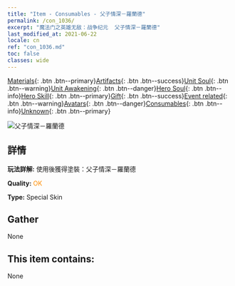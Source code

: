 ```yaml
---
title: "Item - Consumables - 父子情深－羅蘭德"
permalink: /con_1036/
excerpt: "魔法门之英雄无敌：战争纪元  父子情深－羅蘭德"
last_modified_at: 2021-06-22
locale: cn
ref: "con_1036.md"
toc: false
classes: wide
---
```

 [Materials](/ItemsCN/){: .btn .btn--primary}[Artifacts](/ItemsCN/Artifacts/){: .btn .btn--success}[Unit Soul](/ItemsCN/UnitSoul/){: .btn .btn--warning}[Unit Awakening](/ItemsCN/UnitAwakening/){: .btn .btn--danger}[Hero Soul](/ItemsCN/HeroSoul/){: .btn .btn--info}[Hero Skill](/ItemsCN/HeroSkill/){: .btn .btn--primary}[Gift](/ItemsCN/Gift/){: .btn .btn--success}[Event related](/ItemsCN/Events/){: .btn .btn--warning}[Avatars](/ItemsCN/Avatars/){: .btn .btn--danger}[Consumables](/ItemsCN/Consumables/){: .btn .btn--info}[Unknown](/ItemsCN/Unknown/){: .btn .btn--primary}

 ![父子情深－羅蘭德](/images/h/h_Roland9.jpg)

## 詳情
 **玩法詳解:** 使用後獲得塗裝：父子情深－羅蘭德

 **Quality:** <span style="color: #FF8C00">OK</span>

 **Type:** Special Skin

## Gather

  None

## This item contains:

  None


